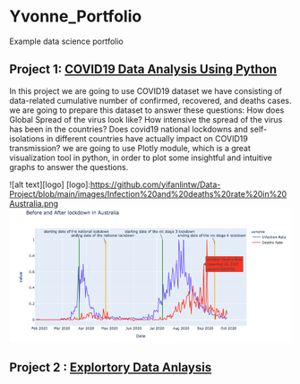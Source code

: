 # Yvonne_Portfolio
Example data science portfolio

## Project 1: [COVID19 Data Analysis Using Python](https://yifanlintw.github.io/Data-Project/)
In this project we are going to use COVID19 dataset we have consisting of data-related cumulative number of confirmed, recovered, and deaths cases. we are going to prepare this dataset to answer these questions: How does Global Spread of the virus look like? How intensive the spread of the virus has been in the countries? Does covid19 national lockdowns and self-isolations in different countries have actually impact on COVID19 transmission? we are going to use Plotly module, which is a great visualization tool in python, in order to plot some insightful and intuitive graphs to answer the questions.


![alt text][logo]
[logo]:https://github.com/yifanlintw/Data-Project/blob/main/images/Infection%20and%20deaths%20rate%20in%20Australia.png
![](/images/Infection%20and%20deaths%20rate%20in%20Australia.png)

## Project 2 : [Explortory Data Anlaysis](https://yifanlintw.github.io/Data-Project/)

